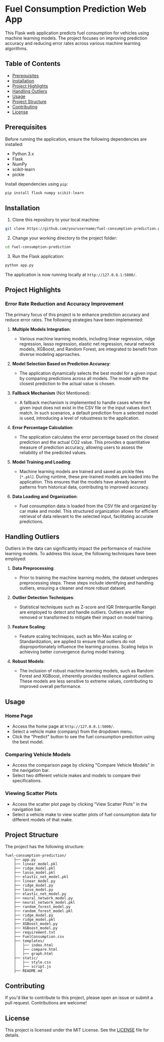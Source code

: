 # Fuel Consumption Prediction Web App

This Flask web application predicts fuel consumption for vehicles using machine learning models. The project focuses on improving prediction accuracy and reducing error rates across various machine learning algorithms.

## Table of Contents

- [Prerequisites](#prerequisites)
- [Installation](#installation)
- [Project Highlights](#project-highlights)
- [Handling Outliers](#handling-outliers)
- [Usage](#usage)
- [Project Structure](#project-structure)
- [Contributing](#contributing)
- [License](#license)

## Prerequisites

Before running the application, ensure the following dependencies are installed:

- Python 3.x
- Flask
- NumPy
- scikit-learn
- pickle

Install dependencies using `pip`:

```bash
pip install flask numpy scikit-learn
```

## Installation

1. Clone this repository to your local machine:

```bash
git clone https://github.com/yourusername/fuel-consumption-prediction.git
```

2. Change your working directory to the project folder:

```bash
cd fuel-consumption-prediction
```

3. Run the Flask application:

```bash
python app.py
```

The application is now running locally at `http://127.0.0.1:5000/`.

## Project Highlights

### Error Rate Reduction and Accuracy Improvement

The primary focus of this project is to enhance prediction accuracy and reduce error rates. The following strategies have been implemented:

1. **Multiple Models Integration**:
   - Various machine learning models, including linear regression, ridge regression, lasso regression, elastic net regression, neural network models, XGBoost, and Random Forest, are integrated to benefit from diverse modeling approaches.

2. **Model Selection Based on Prediction Accuracy**:
   - The application dynamically selects the best model for a given input by comparing predictions across all models. The model with the closest prediction to the actual value is chosen.

3. **Fallback Mechanism** (Not Mentioned):
   - A fallback mechanism is implemented to handle cases where the given input does not exist in the CSV file or the input values don't match. In such scenarios, a default prediction from a selected model is used, introducing a level of robustness to the application.

4. **Error Percentage Calculation**:
   - The application calculates the error percentage based on the closest prediction and the actual CO2 value. This provides a quantitative measure of prediction accuracy, allowing users to assess the reliability of the predicted values.

5. **Model Training and Loading**:
   - Machine learning models are trained and saved as pickle files (`*.pkl`). During runtime, these pre-trained models are loaded into the application. This ensures that the models have already learned patterns from historical data, contributing to improved accuracy.

6. **Data Loading and Organization**:
   - Fuel consumption data is loaded from the CSV file and organized by car make and model. This structured organization allows for efficient retrieval of data relevant to the selected input, facilitating accurate predictions.

## Handling Outliers

Outliers in the data can significantly impact the performance of machine learning models. To address this issue, the following techniques have been employed:

1. **Data Preprocessing**:
   - Prior to training the machine learning models, the dataset undergoes preprocessing steps. These steps include identifying and handling outliers, ensuring a cleaner and more robust dataset.

2. **Outlier Detection Techniques**:
   - Statistical techniques such as Z-score and IQR (Interquartile Range) are employed to detect and handle outliers. Outliers are either removed or transformed to mitigate their impact on model training.

3. **Feature Scaling**:
   - Feature scaling techniques, such as Min-Max scaling or Standardization, are applied to ensure that outliers do not disproportionately influence the learning process. Scaling helps in achieving better convergence during model training.

4. **Robust Models**:
   - The inclusion of robust machine learning models, such as Random Forest and XGBoost, inherently provides resilience against outliers. These models are less sensitive to extreme values, contributing to improved overall performance.

## Usage

### Home Page

- Access the home page at `http://127.0.0.1:5000/`.
- Select a vehicle make (company) from the dropdown menu.
- Click the "Predict" button to see the fuel consumption prediction using the best model.

### Comparing Vehicle Models

- Access the comparison page by clicking "Compare Vehicle Models" in the navigation bar.
- Select two different vehicle makes and models to compare their specifications.

### Viewing Scatter Plots

- Access the scatter plot page by clicking "View Scatter Plots" in the navigation bar.
- Select a vehicle make to view scatter plots of fuel consumption data for different models of that make.

## Project Structure

The project has the following structure:

```
fuel-consumption-prediction/
    ├── app.py                
    ├── linear_model.pkl       
    ├── ridge_model.pkl        
    ├── lasso_model.pkl         
    ├── elastic_net_model.pkl   
    ├── linear_model.py       
    ├── ridge_model.py        
    ├── lasso_model.py        
    ├── elastic_net_model.py
    ├── neural_network_model.py
    ├── neural_network_model.pkl
    ├── random_forest_model.py
    ├── random_forest_model.pkl
    ├── ridge_model.py
    ├── ridge_model.pkl
    ├── XGBoost_model.py
    ├── XGBoost_model.py
    ├── requirement.txt
    ├── FuelConsumption.csv     
    ├── templates/             
    │   ├── index.html        
    │   ├── compare.html       
    │   ├── graph.html   
    ├── static/                 
    │   ├── style.css          
    │   ├── script.js        
    ├── README.md     
```

## Contributing

If you'd like to contribute to this project, please open an issue or submit a pull request. Contributions are welcome!

## License

This project is licensed under the MIT License. See the [LICENSE](LICENSE) file for details.
